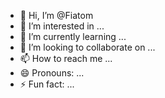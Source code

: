 - 👋 Hi, I’m @Fiatom
- 👀 I’m interested in ...
- 🌱 I’m currently learning ...
- 💞️ I’m looking to collaborate on ...
- 📫 How to reach me ...
- 😄 Pronouns: ...
- ⚡ Fun fact: ...

<!---
Fiatom/Fiatom is a ✨ special ✨ repository because its `README.md` (this file) appears on your GitHub profile.
You can click the Preview link to take a look at your changes.
--->
